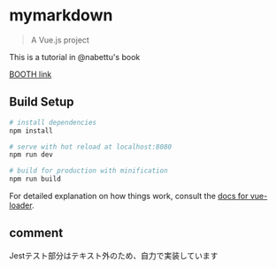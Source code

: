 # mymarkdown

> A Vue.js project

This is a tutorial in @nabettu's book

[BOOTH link](https://booth.pm/ja/items/829853)

## Build Setup

``` bash
# install dependencies
npm install

# serve with hot reload at localhost:8080
npm run dev

# build for production with minification
npm run build
```

For detailed explanation on how things work, consult the [docs for vue-loader](http://vuejs.github.io/vue-loader).

## comment
Jestテスト部分はテキスト外のため、自力で実装しています
